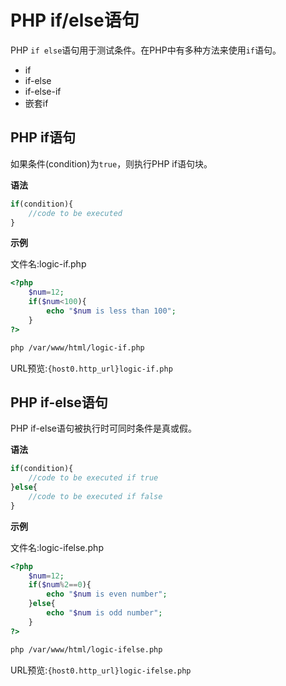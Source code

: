 # PHP if/else语句

PHP `if else`语句用于测试条件。在PHP中有多种方法来使用`if`语句。

- if
- if-else
- if-else-if
- 嵌套if

## PHP if语句

如果条件(condition)为`true`，则执行PHP if语句块。

**语法**

```php
if(condition){  
    //code to be executed  
}
```

**示例** 

文件名:logic-if.php

```php
<?php  
    $num=12;  
    if($num<100){  
        echo "$num is less than 100";  
    }  
?>
```

```bash
php /var/www/html/logic-if.php
```

URL预览:`{host0.http_url}logic-if.php`

## PHP if-else语句

PHP if-else语句被执行时可同时条件是真或假。

**语法** 

```php
if(condition){  
    //code to be executed if true  
}else{  
    //code to be executed if false  
}
```

**示例**

文件名:logic-ifelse.php

```php
<?php  
    $num=12;  
    if($num%2==0){  
        echo "$num is even number";  
    }else{  
        echo "$num is odd number";  
    }  
?>
```

```bash
php /var/www/html/logic-ifelse.php
```

URL预览:`{host0.http_url}logic-ifelse.php`